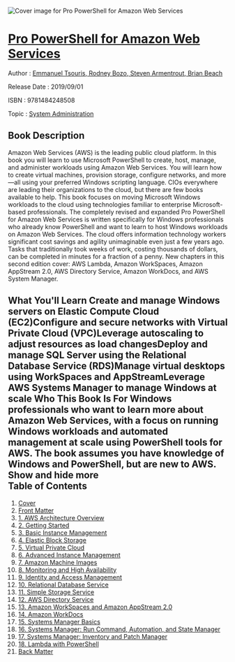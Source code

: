 ![Cover image for Pro PowerShell for Amazon Web Services](https://imgdetail.ebookreading.net/cover/cover/20200215/EB9781484248508.jpg)

[Pro PowerShell for Amazon Web Services](https://ebookreading.net/view/book/Pro+PowerShell+for+Amazon+Web+Services-EB9781484248508_1.html "Pro PowerShell for Amazon Web Services")
====================================================================================================================

Author : [Emmanuel Tsouris](https://ebookreading.net/search/author/Emmanuel+Tsouris),[ Rodney Bozo](https://ebookreading.net/search/author/+Rodney+Bozo),[ Steven Armentrout](https://ebookreading.net/search/author/+Steven+Armentrout),[ Brian Beach](https://ebookreading.net/search/author/+Brian+Beach)

Release Date : 2019/09/01

ISBN : 9781484248508

Topic : [System Administration](https://ebookreading.net/search/category/system-administration)

Book Description
-----------------

 Amazon Web Services (AWS) is the leading public cloud platform. In this book you will learn to use Microsoft PowerShell to create, host, manage, and administer workloads using Amazon Web Services. You will learn how to create virtual machines, provision storage, configure networks, and more—all using your preferred Windows scripting language.
CIOs everywhere are leading their organizations to the cloud, but there are few books available to help. This book focuses on moving Microsoft Windows workloads to the cloud using technologies familiar to enterprise Microsoft-based professionals.
The completely revised and expanded Pro PowerShell for Amazon Web Services is written specifically for Windows professionals who already know PowerShell and want to learn to host Windows workloads on Amazon Web Services. The cloud offers information technology workers significant cost savings and agility unimaginable even just a few years ago. Tasks that traditionally took weeks of work, costing thousands of dollars, can be completed in minutes for a fraction of a penny.
New chapters in this second edition cover: AWS Lambda, Amazon WorkSpaces, Amazon AppStream 2.0, AWS Directory Service, Amazon WorkDocs, and AWS System Manager.

What You'll Learn
Create and manage Windows servers on Elastic Compute Cloud (EC2)Configure and secure networks with Virtual Private Cloud (VPC)Leverage autoscaling to adjust resources as load changesDeploy and manage SQL Server using the Relational Database Service (RDS)Manage virtual desktops using WorkSpaces and AppStreamLeverage AWS Systems Manager to manage Windows at scale
Who This Book Is For
Windows professionals who want to learn more about Amazon Web Services, with a focus on running Windows workloads and automated management at scale using PowerShell tools for AWS. The book assumes you have knowledge of Windows and PowerShell, but are new to AWS.        Show and hide more                
Table of Contents
-----------------

1. [Cover](https://ebookreading.net/view/book/Pro+PowerShell+for+Amazon+Web+Services-EB9781484248508_1.html)
1. [Front Matter](https://ebookreading.net/view/book/Pro+PowerShell+for+Amazon+Web+Services-EB9781484248508_2.html)
1. [1. AWS Architecture Overview](https://ebookreading.net/view/book/Pro+PowerShell+for+Amazon+Web+Services-EB9781484248508_3.html)
1. [2. Getting Started](https://ebookreading.net/view/book/Pro+PowerShell+for+Amazon+Web+Services-EB9781484248508_4.html)
1. [3. Basic Instance Management](https://ebookreading.net/view/book/Pro+PowerShell+for+Amazon+Web+Services-EB9781484248508_5.html)
1. [4. Elastic Block Storage](https://ebookreading.net/view/book/Pro+PowerShell+for+Amazon+Web+Services-EB9781484248508_6.html)
1. [5. Virtual Private Cloud](https://ebookreading.net/view/book/Pro+PowerShell+for+Amazon+Web+Services-EB9781484248508_7.html)
1. [6. Advanced Instance Management](https://ebookreading.net/view/book/Pro+PowerShell+for+Amazon+Web+Services-EB9781484248508_8.html)
1. [7. Amazon Machine Images](https://ebookreading.net/view/book/Pro+PowerShell+for+Amazon+Web+Services-EB9781484248508_9.html)
1. [8. Monitoring and High Availability](https://ebookreading.net/view/book/Pro+PowerShell+for+Amazon+Web+Services-EB9781484248508_10.html)
1. [9. Identity and Access Management](https://ebookreading.net/view/book/Pro+PowerShell+for+Amazon+Web+Services-EB9781484248508_11.html)
1. [10. Relational Database Service](https://ebookreading.net/view/book/Pro+PowerShell+for+Amazon+Web+Services-EB9781484248508_12.html)
1. [11. Simple Storage Service](https://ebookreading.net/view/book/Pro+PowerShell+for+Amazon+Web+Services-EB9781484248508_13.html)
1. [12. AWS Directory Service](https://ebookreading.net/view/book/Pro+PowerShell+for+Amazon+Web+Services-EB9781484248508_14.html)
1. [13. Amazon WorkSpaces and Amazon AppStream 2.0](https://ebookreading.net/view/book/Pro+PowerShell+for+Amazon+Web+Services-EB9781484248508_15.html)
1. [14. Amazon WorkDocs](https://ebookreading.net/view/book/Pro+PowerShell+for+Amazon+Web+Services-EB9781484248508_16.html)
1. [15. Systems Manager Basics](https://ebookreading.net/view/book/Pro+PowerShell+for+Amazon+Web+Services-EB9781484248508_17.html)
1. [16. Systems Manager: Run Command, Automation, and State Manager](https://ebookreading.net/view/book/Pro+PowerShell+for+Amazon+Web+Services-EB9781484248508_18.html)
1. [17. Systems Manager: Inventory and Patch Manager](https://ebookreading.net/view/book/Pro+PowerShell+for+Amazon+Web+Services-EB9781484248508_19.html)
1. [18. Lambda with PowerShell](https://ebookreading.net/view/book/Pro+PowerShell+for+Amazon+Web+Services-EB9781484248508_20.html)
1. [Back Matter](https://ebookreading.net/view/book/Pro+PowerShell+for+Amazon+Web+Services-EB9781484248508_21.html)
